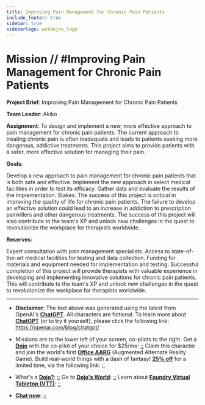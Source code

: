 ```yaml
---
title: Improving Pain Management for Chronic Pain Patients
include_footer: true
sidebar: true
sidebarlogo: wordojos_logo
---
```

# Mission // #Improving Pain Management for Chronic Pain Patients

**Project Brief**: Improving Pain Management for Chronic Pain Patients

**Team Leader**: Akiko

**Assignment**:
To design and implement a new, more effective approach to pain management for chronic pain patients. The current approach to treating chronic pain is often inadequate and leads to patients seeking more dangerous, addictive treatments. This project aims to provide patients with a safer, more effective solution for managing their pain.

**Goals**:

Develop a new approach to pain management for chronic pain patients that is both safe and effective.
Implement the new approach in select medical facilities in order to test its efficacy.
Gather data and evaluate the results of the implementation.
Stakes:
The success of this project is critical in improving the quality of life for chronic pain patients. The failure to develop an effective solution could lead to an increase in addiction to prescription painkillers and other dangerous treatments. The success of this project will also contribute to the team's XP and unlock new challenges in the quest to revolutionize the workplace for therapists worldwide.

**Reserves**:

Expert consultation with pain management specialists.
Access to state-of-the-art medical facilities for testing and data collection.
Funding for materials and equipment needed for implementation and testing.
Successful completion of this project will provide therapists with valuable experience in developing and implementing innovative solutions for chronic pain patients. This will contribute to the team's XP and unlock new challenges in the quest to revolutionize the workplace for therapists worldwide.

---

* **Disclaimer**: The text above was generated using the latest from OpenAI's [**ChatGPT**](https://openai.com/blog/chatgpt/).  All characters are fictional.  To learn more about [**ChatGPT**](https://openai.com/blog/chatgpt/) (or to try it yourself), please click the following link: https://openai.com/blog/chatgpt/

* Missions are to the lower left of your screen, co-pilots to the right. Get a [**Dojo**](https://workmates.live/marketplace) with the co-pilot of your choice for $25/mo: [::](https://workmates.live/marketplace)  Claim this character and join the world's first [**Office AARG**](https://dojos.world) (Augmented Alternate Reality Game). Build real-world things with a dash of fantasy! [**25% off**](https://blog.workmates.live/deal-on-a-dojo) for a limited time, via the following link: [::](https://blog.workmates.live/deal-on-a-dojo) 

* What's a [**Dojo?**](https://workdojos.com): [::](https://workdojos.com)  Go to [**Dojo's World**](https://dojos.world): [::](https://dojos.world)  Learn about [**Foundry Virtual Tabletop (VTT)**](https://foundryvtt.com): [::](https://foundryvtt.com/)

* [**Chat now**](https://chat.workmates.live/channel/support): [::](https://chat.workmates.live/channel/support)